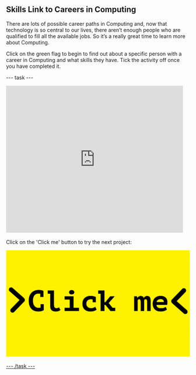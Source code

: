 ## Skills Link to Careers in Computing

There are lots of possible career paths in Computing and, now that technology is so central to our lives, there aren’t enough people who are qualified to fill all the available jobs. So it’s a really great time to learn more about Computing.

Click on the green flag to begin to find out about a specific person with a career in Computing and what skills they have. Tick the activity off once you have completed it.

--- task ---

<iframe src="https://scratch.mit.edu/projects/325786940/embed" allowtransparency="true" width="485" height="402" frameborder="0" scrolling="no" allowfullscreen></iframe>

Click on the 'Click me' button to try the next project:

<a href="https://codeclub.org/en/scratch2">
<img src="images/Clickme.png">

--- /task ---
